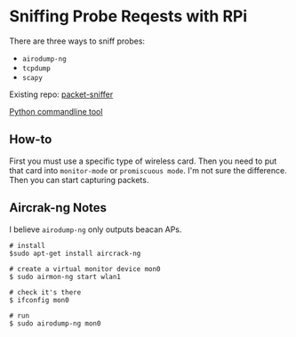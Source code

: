 # Sniffing Probe Reqests with RPi

There are three ways to sniff probes:

- ```airodump-ng```
- ```tcpdump```
- ```scapy```

Existing repo: [packet-sniffer](https://github.com/nejohnson2/packet_sniffer)

[Python commandline tool](https://github.com/nejohnson2/probemon)

## How-to

First you must use a specific type of wireless card.  Then you need to put that card into ```monitor-mode``` or ```promiscuous mode```.  I'm not sure the difference.  Then you can start capturing packets.

## Aircrak-ng Notes

I believe ```airodump-ng``` only outputs beacan APs.

```
# install
$sudo apt-get install aircrack-ng

# create a virtual monitor device mon0
$ sudo airmon-ng start wlan1

# check it's there
$ ifconfig mon0

# run
$ sudo airodump-ng mon0
```



